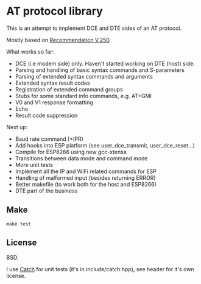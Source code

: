 AT protocol library
===================

This is an attempt to implement DCE and DTE sides of an AT protocol.

Mostly based on [Recommendation V.250].

What works so far:
  - DCE (i.e modem side) only. Haven't started working on DTE (host) side.
  - Parsing and handling of basic syntax commands and S-parameters
  - Parsing of extended syntax commands and arguments
  - Extended syntax result codes
  - Registration of extended command groups
  - Stubs for some standard info commands, e.g. AT+GMI
  - V0 and V1 response formatting
  - Echo
  - Result code suppression
 
Next up:
  - Baud rate command (+IPR)
  - Add hooks into ESP platform (see user_dce_transmit, user_dce_reset...)
  - Compile for ESP8266 using new gcc-xtensa
  - Transitions between data mode and command mode
  - More unit tests
  - Implement all the IP and WiFi related commands for ESP
  - Handling of malformed input (besides returning ERROR)
  - Better makefile (to work both for the host and ESP8266)
  - DTE part of the business

Make
----

```
make test
```

License
-------

BSD.

I use [Catch] for unit tests (it's in include/catch.hpp), see header for it's own license.

[Recommendation V.250]:https://www.itu.int/rec/T-REC-V.250-200307-I/en
[Catch]:https://github.com/philsquared/Catch
